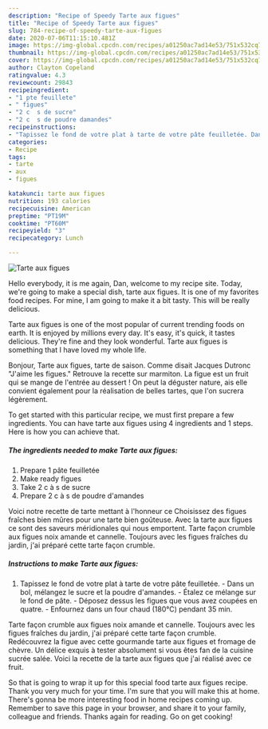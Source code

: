 ```yaml
---
description: "Recipe of Speedy Tarte aux figues"
title: "Recipe of Speedy Tarte aux figues"
slug: 784-recipe-of-speedy-tarte-aux-figues
date: 2020-07-06T11:15:10.481Z
image: https://img-global.cpcdn.com/recipes/a01250ac7ad14e53/751x532cq70/tarte-aux-figues-photo-principale-de-la-recette.jpg
thumbnail: https://img-global.cpcdn.com/recipes/a01250ac7ad14e53/751x532cq70/tarte-aux-figues-photo-principale-de-la-recette.jpg
cover: https://img-global.cpcdn.com/recipes/a01250ac7ad14e53/751x532cq70/tarte-aux-figues-photo-principale-de-la-recette.jpg
author: Clayton Copeland
ratingvalue: 4.3
reviewcount: 29843
recipeingredient:
- "1 pte feuillete"
- " figues"
- "2 c  s de sucre"
- "2 c  s de poudre damandes"
recipeinstructions:
- "Tapissez le fond de votre plat à tarte de votre pâte feuilletée. Dans un bol, mélangez le sucre et la poudre d&#39;amandes. Étalez ce mélange sur le fond de pâte. Déposez dessus les figues que vous avez coupées en quatre. Enfournez dans un four chaud (180°C) pendant 35 min."
categories:
- Recipe
tags:
- tarte
- aux
- figues

katakunci: tarte aux figues 
nutrition: 193 calories
recipecuisine: American
preptime: "PT19M"
cooktime: "PT60M"
recipeyield: "3"
recipecategory: Lunch

---
```



![Tarte aux figues](https://img-global.cpcdn.com/recipes/a01250ac7ad14e53/751x532cq70/tarte-aux-figues-photo-principale-de-la-recette.jpg)

Hello everybody, it is me again, Dan, welcome to my recipe site. Today, we're going to make a special dish, tarte aux figues. It is one of my favorites food recipes. For mine, I am going to make it a bit tasty. This will be really delicious.

Tarte aux figues is one of the most popular of current trending foods on earth. It is enjoyed by millions every day. It's easy, it's quick, it tastes delicious. They're fine and they look wonderful. Tarte aux figues is something that I have loved my whole life.

Bonjour, Tarte aux figues, tarte de saison. Comme disait Jacques Dutronc &#34;J&#39;aime les figues.&#34; Retrouve la recette sur marmiton. La figue est un fruit qui se mange de l&#39;entrée au dessert ! On peut la déguster nature, ais elle convient également pour la réalisation de belles tartes, que l&#39;on sucrera légèrement.


To get started with this particular recipe, we must first prepare a few ingredients. You can have tarte aux figues using 4 ingredients and 1 steps. Here is how you can achieve that.

<!--inarticleads1-->

##### The ingredients needed to make Tarte aux figues:

1. Prepare 1 pâte feuilletée
1. Make ready  figues
1. Take 2 c à s de sucre
1. Prepare 2 c à s de poudre d&#39;amandes


Voici notre recette de tarte mettant à l&#39;honneur ce Choisissez des figues fraîches bien mûres pour une tarte bien goûteuse. Avec la tarte aux figues ce sont des saveurs méridionales qui nous emportent. Tarte façon crumble aux figues noix amande et cannelle. Toujours avec les figues fraîches du jardin, j&#39;ai préparé cette tarte façon crumble. 

<!--inarticleads2-->

##### Instructions to make Tarte aux figues:

1. Tapissez le fond de votre plat à tarte de votre pâte feuilletée. - Dans un bol, mélangez le sucre et la poudre d&#39;amandes. - Étalez ce mélange sur le fond de pâte. - Déposez dessus les figues que vous avez coupées en quatre. - Enfournez dans un four chaud (180°C) pendant 35 min.


Tarte façon crumble aux figues noix amande et cannelle. Toujours avec les figues fraîches du jardin, j&#39;ai préparé cette tarte façon crumble. Redécouvrez la figue avec cette gourmande tarte aux figues et fromage de chèvre. Un délice exquis à tester absolument si vous êtes fan de la cuisine sucrée salée. Voici la recette de la tarte aux figues que j&#39;ai réalisé avec ce fruit. 

So that is going to wrap it up for this special food tarte aux figues recipe. Thank you very much for your time. I'm sure that you will make this at home. There's gonna be more interesting food in home recipes coming up. Remember to save this page in your browser, and share it to your family, colleague and friends. Thanks again for reading. Go on get cooking!
